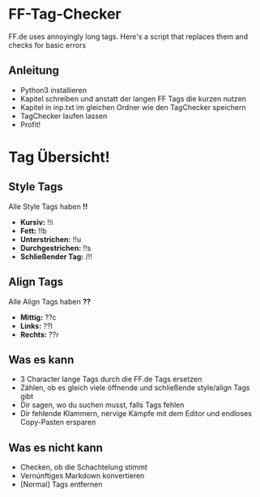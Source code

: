 # FF-Tag-Checker
FF.de uses annoyingly long tags. Here's a script that replaces them and checks for basic errors

## Anleitung
* Python3 installieren 
* Kapitel schreiben und anstatt der langen FF Tags die kurzen nutzen
* Kapitel in inp.txt im gleichen Ordner wie den TagChecker speichern
* TagChecker laufen lassen
* Profit!

# Tag Übersicht!
## Style Tags
Alle Style Tags haben **!!** 

* **Kursiv:** !!i
* **Fett:** !!b
* **Unterstrichen:** !!u
* **Durchgestrichen:** !!s
* **Schließender Tag:** /!!

## Align Tags
Alle Align Tags haben **??**
* **Mittig:** ??c
* **Links:** ??l
* **Rechts:** ??r

## Was es kann
* 3 Character lange Tags durch die FF.de Tags ersetzen
* Zählen, ob es gleich viele öffnende und schließende style/align Tags gibt
* Dir sagen, wo du suchen musst, falls Tags fehlen
* Dir fehlende Klammern, nervige Kämpfe mit dem Editor und endloses Copy-Pasten ersparen

## Was es nicht kann
* Checken, ob die Schachtelung stimmt
* Vernúnftiges Markdown konvertieren
* \[Normal\] Tags entfernen

